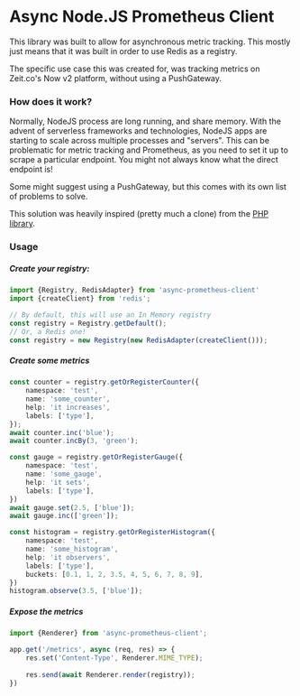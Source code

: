 # Async Node.JS Prometheus Client

This library was built to allow for asynchronous metric tracking. This mostly just means that it was built in order to 
use Redis as a registry.

The specific use case this was created for, was tracking metrics on Zeit.co's Now v2 platform, without using a PushGateway.

### How does it work?

Normally, NodeJS process are long running, and share memory. With the advent of serverless frameworks and technologies,
NodeJS apps are starting to scale across multiple processes and "servers". This can be
problematic for metric tracking and Prometheus, as you need to set it up to scrape
a particular endpoint. You might not always know what the direct endpoint is!

Some might suggest using a PushGateway, but this comes with its own list of problems to solve.

This solution was heavily inspired (pretty much a clone) from the [PHP library](https://github.com/Jimdo/prometheus_client_php).
 
### Usage

##### Create your registry:

```typescript
import {Registry, RedisAdapter} from 'async-prometheus-client'
import {createClient} from 'redis';

// By default, this will use an In Memory registry
const registry = Registry.getDefault();
// Or, a Redis one!
const registry = new Registry(new RedisAdapter(createClient()));
```

##### Create some metrics

```typescript
const counter = registry.getOrRegisterCounter({
    namespace: 'test',
    name: 'some_counter',
    help: 'it increases',
    labels: ['type'],
});
await counter.inc('blue');
await counter.incBy(3, 'green');

const gauge = registry.getOrRegisterGauge({
    namespace: 'test',
    name: 'some_gauge',
    help: 'it sets',
    labels: ['type'],
})
await gauge.set(2.5, ['blue']);
await gauge.inc(['green']);

const histogram = registry.getOrRegisterHistogram({
    namespace: 'test',
    name: 'some_histogram',
    help: 'it observers',
    labels: ['type'],
    buckets: [0.1, 1, 2, 3.5, 4, 5, 6, 7, 8, 9],
})
histogram.observe(3.5, ['blue']);
```

##### Expose the metrics

```typescript
import {Renderer} from 'async-prometheus-client';

app.get('/metrics', async (req, res) => {
    res.set('Content-Type', Renderer.MIME_TYPE);
    
    res.send(await Renderer.render(registry));
})
```

